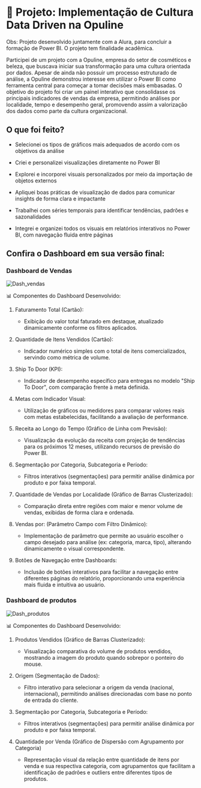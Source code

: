 # 💼 Projeto: Implementação de Cultura Data Driven na Opuline

Obs: Projeto desenvolvido juntamente com a Alura, para concluir a formação de Power BI. O projeto tem finalidade acadêmica.

Participei de um projeto com a Opuline, empresa do setor de cosméticos e beleza, que buscava iniciar sua transformação para uma cultura orientada por dados. Apesar de ainda não possuir um processo estruturado de análise, a Opuline demonstrou interesse em utilizar o Power BI como ferramenta central para começar a tomar decisões mais embasadas. O objetivo do projeto foi criar um painel interativo que consolidasse os principais indicadores de vendas da empresa, permitindo análises por localidade, tempo e desempenho geral, promovendo assim a valorização dos dados como parte da cultura organizacional.

## O que foi feito?

* Selecionei os tipos de gráficos mais adequados de acordo com os objetivos da análise

* Criei e personalizei visualizações diretamente no Power BI

* Explorei e incorporei visuais personalizados por meio da importação de objetos externos

* Apliquei boas práticas de visualização de dados para comunicar insights de forma clara e impactante

* Trabalhei com séries temporais para identificar tendências, padrões e sazonalidades

* Integrei e organizei todos os visuais em relatórios interativos no Power BI, com navegação fluida entre páginas

## Confira o Dashboard em sua versão final:
### Dashboard de Vendas

![Dash_vendas](https://github.com/user-attachments/assets/d480dd14-effe-4afa-90ef-8e750780093b)

📊 Componentes do Dashboard Desenvolvido:
 1. Faturamento Total (Cartão):

    * Exibição do valor total faturado em destaque, atualizado dinamicamente conforme os filtros aplicados.

2. Quantidade de Itens Vendidos (Cartão):

    * Indicador numérico simples com o total de itens comercializados, servindo como métrica de volume.

3. Ship To Door (KPI):

    * Indicador de desempenho específico para entregas no modelo "Ship To Door", com comparação frente à meta definida.

4. Metas com Indicador Visual:

    * Utilização de gráficos ou medidores para comparar valores reais com metas estabelecidas, facilitando a avaliação de performance.

5. Receita ao Longo do Tempo (Gráfico de Linha com Previsão):

    * Visualização da evolução da receita com projeção de tendências para os próximos 12 meses, utilizando recursos de previsão do Power BI.

6. Segmentação por Categoria, Subcategoria e Período:

    * Filtros interativos (segmentações) para permitir análise dinâmica por produto e por faixa temporal.

7. Quantidade de Vendas por Localidade (Gráfico de Barras Clusterizado):

    * Comparação direta entre regiões com maior e menor volume de vendas, exibidas de forma clara e ordenada.

8. Vendas por: (Parâmetro Campo com Filtro Dinâmico):

    * Implementação de parâmetro que permite ao usuário escolher o campo desejado para análise (ex: categoria, marca, tipo), alterando dinamicamente o visual correspondente.

9. Botões de Navegação entre Dashboards:

    * Inclusão de botões interativos para facilitar a navegação entre diferentes páginas do relatório, proporcionando uma experiência mais fluida e intuitiva ao usuário.

### Dashboard de produtos

![Dash_produtos](https://github.com/user-attachments/assets/2a002311-0741-4719-add0-29c7c03d1ec4)

📊 Componentes do Dashboard Desenvolvido:

1. Produtos Vendidos (Gráfico de Barras Clusterizado):

    * Visualização comparativa do volume de produtos vendidos, mostrando a imagem do produto quando sobrepor o ponteiro do mouse.

2. Origem (Segmentação de Dados):

    * Filtro interativo para selecionar a origem da venda (nacional, internacional), permitindo análises direcionadas com base no ponto de entrada do cliente.

3. Segmentação por Categoria, Subcategoria e Período:

    * Filtros interativos (segmentações) para permitir análise dinâmica por produto e por faixa temporal.

4. Quantidade por Venda (Gráfico de Dispersão com Agrupamento por Categoria)

    * Representação visual da relação entre quantidade de itens por venda e sua respectiva categoria, com agrupamentos que facilitam a identificação de padrões e outliers entre diferentes tipos de produtos.
